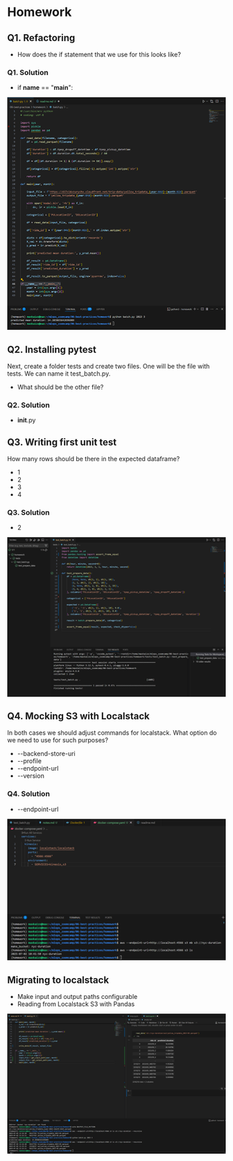 # Homework 

## Q1. Refactoring

* How does the if statement that we use for this looks like?

### Q1. Solution

* if __name__ == "__main__":

![alt text](image.png)


## Q2. Installing pytest

Next, create a folder tests and create two files. One will be the file with tests. We can name it test_batch.py.

* What should be the other file?

### Q2. Solution

* __init__.py

## Q3. Writing first unit test

How many rows should be there in the expected dataframe?

* 1
* 2
* 3
* 4

### Q3. Solution

* 2

![alt text](image-1.png)

## Q4. Mocking S3 with Localstack

In both cases we should adjust commands for localstack. What option do we need to use for such purposes?

* --backend-store-uri
* --profile
* --endpoint-url
* --version

### Q4. Solution

* --endpoint-url

![alt text](image-2.png)


## Migrating to localstack

* Make input and output paths configurable
* Reading from Localstack S3 with Pandas

![alt text](image-3.png)
